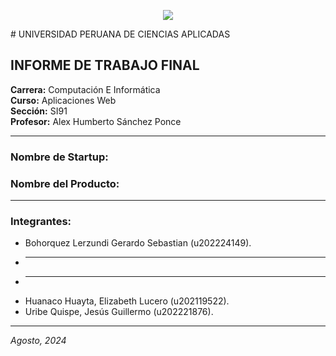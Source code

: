 <p align="center">
<img src="https://github.com/user-attachments/assets/cf8e0f8c-00af-401d-b925-9f9112f238cc">
</p>

<p>
# UNIVERSIDAD PERUANA DE CIENCIAS APLICADAS
</p>

## INFORME DE TRABAJO FINAL

**Carrera:** Computación E Informática  
**Curso:** Aplicaciones Web  
**Sección:** SI91  
**Profesor:** Alex Humberto Sánchez Ponce

---

### Nombre de Startup:

### Nombre del Producto:

---

### Integrantes:

- Bohorquez Lerzundi Gerardo Sebastian (u202224149).
- ___
- ___
- Huanaco Huayta, Elizabeth Lucero (u202119522).
- Uribe Quispe, Jesús Guillermo (u202221876).

---

_Agosto, 2024_
